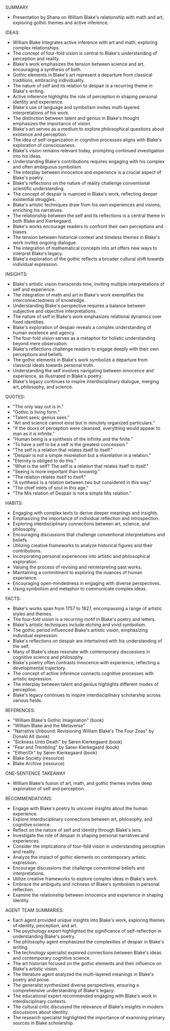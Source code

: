 SUMMARY
- Presentation by Shana on William Blake's relationship with math and art, exploring gothic themes and active inference.

IDEAS:
- William Blake integrates active inference with art and math, exploring complex relationships.
- The concept of four-fold vision is central to Blake's understanding of perception and reality.
- Blake's work emphasizes the tension between science and art, encouraging a synthesis of both.
- Gothic elements in Blake's art represent a departure from classical traditions, embracing individuality.
- The nature of self and its relation to despair is a recurring theme in Blake's writing.
- Active inference highlights the role of perception in shaping personal identity and experience.
- Blake's use of language and symbolism invites multi-layered interpretations of his work.
- The distinction between talent and genius in Blake's thought emphasizes the importance of vision.
- Blake's art serves as a medium to explore philosophical questions about existence and perception.
- The idea of self-organization in cognitive processes aligns with Blake's exploration of consciousness.
- Blake's vision remains relevant today, prompting continued investigation into his ideas.
- Understanding Blake's contributions requires engaging with his complex and often ambiguous symbolism.
- The interplay between innocence and experience is a crucial aspect of Blake's poetry.
- Blake's reflections on the nature of reality challenge conventional scientific understanding.
- The concept of despair is nuanced in Blake's work, reflecting deeper existential struggles.
- Blake's artistic techniques draw from his own experiences and visions, enriching his narratives.
- The relationship between the self and its reflections is a central theme in both Blake and Kierkegaard.
- Blake's works encourage readers to confront their own perceptions and biases.
- The tension between historical context and timeless themes in Blake's work invites ongoing dialogue.
- The integration of mathematical concepts into art offers new ways to interpret Blake's legacy.
- Blake's exploration of the gothic reflects a broader cultural shift towards individual expression.

INSIGHTS:
- Blake's artistic vision transcends time, inviting multiple interpretations of self and experience.
- The integration of math and art in Blake's work exemplifies the interconnectedness of knowledge.
- Understanding Blake's perspective requires a balance between subjective and objective interpretations.
- The nature of self in Blake's work emphasizes relational dynamics over fixed identities.
- Blake's exploration of despair reveals a complex understanding of human existence and agency.
- The four-fold vision serves as a metaphor for holistic understanding beyond mere observation.
- Blake's reflections challenge readers to engage deeply with their own perceptions and beliefs.
- The gothic elements in Blake's work symbolize a departure from classical ideals towards personal truth.
- Understanding the self involves navigating between innocence and experience, as illustrated in Blake's poetry.
- Blake's legacy continues to inspire interdisciplinary dialogue, merging art, philosophy, and science.

QUOTES:
- "The only way out is in."
- "Gothic is living form."
- "Talent sees; genius sees."
- "Art and science cannot exist but in minutely organized particulars."
- "If the doors of perception were cleansed, everything would appear to man as it is infinite."
- "Human being is a synthesis of the infinite and the finite."
- "To have a self to be a self is the greatest concession."
- "The self is a relation that relates itself to itself."
- "Despair is not a simple misrelation but a misrelation in a relation."
- "Eternity is obliged to do this."
- "What is the self? The self is a relation that relates itself to itself."
- "Seeing is more important than knowing."
- "The relation relates itself to itself."
- "A synthesis is a relation between two but considered in this way."
- "The chief inlets of soul in this age."
- "The Mis relation of Despair is not a simple Mis relation."

HABITS:
- Engaging with complex texts to derive deeper meanings and insights.
- Emphasizing the importance of individual reflection and introspection.
- Exploring interdisciplinary connections between art, science, and philosophy.
- Encouraging discussions that challenge conventional interpretations and beliefs.
- Utilizing creative frameworks to analyze historical figures and their contributions.
- Incorporating personal experiences into artistic and philosophical exploration.
- Valuing the process of revising and reinterpreting past works.
- Maintaining a commitment to exploring the nuances of human experience.
- Encouraging open-mindedness in engaging with diverse perspectives.
- Using symbolism and metaphor to communicate complex ideas.

FACTS:
- Blake's works span from 1757 to 1827, encompassing a range of artistic styles and themes.
- The four-fold vision is a recurring motif in Blake's poetry and letters.
- Blake's artistic techniques include etching and vivid symbolism.
- The gothic period influenced Blake's artistic vision, emphasizing individual expression.
- Blake's reflections on despair are intertwined with his understanding of the self.
- Many of Blake's ideas resonate with contemporary discussions in cognitive science and philosophy.
- Blake's poetry often contrasts innocence with experience, reflecting a developmental trajectory.
- The concept of active inference connects cognitive processes with artistic expression.
- The interplay between talent and genius highlights different modes of perception.
- Blake's legacy continues to inspire interdisciplinary scholarship across various fields.

REFERENCES:
- "William Blake's Gothic Imagination" (book)
- "William Blake and the Metaverse"
- "Narrative Unbound: Revisioning William Blake's The Four Zoas" by Donald Alt (book)
- "Sickness Unto Death" by Søren Kierkegaard (book)
- "Fear and Trembling" by Søren Kierkegaard (book)
- "Either/Or" by Søren Kierkegaard (book)
- Blake Society (resource)
- Blake Archive (resource)

ONE-SENTENCE TAKEAWAY
- William Blake's fusion of art, math, and gothic themes invites deep exploration of self and perception.

RECOMMENDATIONS:
- Engage with Blake's poetry to uncover insights about the human experience.
- Explore interdisciplinary connections between art, philosophy, and cognitive science.
- Reflect on the nature of self and identity through Blake's lens.
- Investigate the role of despair in shaping personal narratives and experiences.
- Consider the implications of four-fold vision in understanding perception and reality.
- Analyze the impact of gothic elements on contemporary artistic expression.
- Encourage discussions that challenge conventional beliefs and interpretations.
- Utilize creative frameworks to explore complex ideas in Blake's work.
- Embrace the ambiguity and richness of Blake's symbolism in personal reflection.
- Examine the relationship between innocence and experience in shaping identity. 

AGENT TEAM SUMMARIES:
- Each agent provided unique insights into Blake's work, exploring themes of identity, perception, and art.
- The psychology expert highlighted the significance of self-reflection in understanding Blake's poetry.
- The philosophy agent emphasized the complexities of despair in Blake's writing.
- The technology specialist explored connections between Blake's ideas and contemporary cognitive science.
- The art historian focused on the gothic elements and their influence on Blake's artistic vision.
- The literature agent analyzed the multi-layered meanings in Blake's poetry and prose.
- The generalist synthesized diverse perspectives, ensuring a comprehensive understanding of Blake's legacy.
- The educational expert recommended engaging with Blake's work in interdisciplinary contexts.
- The cultural critic discussed the relevance of Blake's insights in modern discussions about identity.
- The research specialist highlighted the importance of examining primary sources in Blake scholarship.
